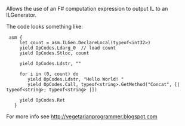 
Allows the use of an F# computation expression to output IL to an ILGenerator.

The code looks something like:

     asm {
         let count = asm.ILGen.DeclareLocal(typeof<int32>)
         yield OpCodes.Ldarg_0  // load count
         yield OpCodes.Stloc, count
         
         yield OpCodes.Ldstr, ""

         for i in (0, count) do
            yield OpCodes.Ldstr, "Hello World! "
            yield OpCodes.Call, typeof<string>.GetMethod("Concat", [| typeof<string>; typeof<string> |])

         yield OpCodes.Ret
       }
       
 For more info see http://vegetarianprogrammer.blogspot.com